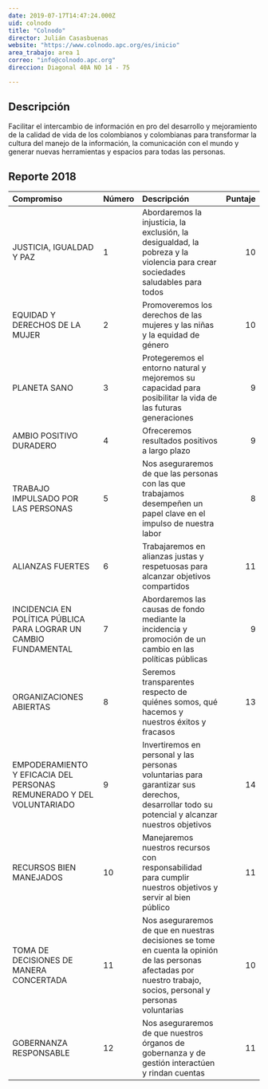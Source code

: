 ```yaml
---
date: 2019-07-17T14:47:24.000Z
uid: colnodo
title: "Colnodo"
director: Julián Casasbuenas
website: "https://www.colnodo.apc.org/es/inicio"
area_trabajo: area 1
correo: "info@colnodo.apc.org"
direccion: Diagonal 40A NO 14 - 75

---
```


## Descripción

Facilitar el intercambio de información en pro del desarrollo y mejoramiento de la calidad de vida de los colombianos y colombianas para transformar la cultura del manejo de la información, la comunicación con el mundo y generar nuevas herramientas y espacios para todas las personas.

## Reporte 2018

|Compromiso                                                           |Número |Descripción                                                                                                                                                        | Puntaje|
|:--------------------------------------------------------------------|:------|:------------------------------------------------------------------------------------------------------------------------------------------------------------------|-------:|
|JUSTICIA, IGUALDAD Y PAZ                                             |1      |Abordaremos la injusticia, la exclusión, la desigualdad, la pobreza y la violencia para crear sociedades saludables para todos                                     |      10|
|EQUIDAD Y DERECHOS DE LA MUJER                                       |2      |Promoveremos los derechos de las mujeres y las niñas y la equidad de género                                                                                        |      10|
|PLANETA SANO                                                         |3      |Protegeremos el entorno natural y mejoremos su capacidad para posibilitar la vida de las futuras generaciones                                                      |       9|
|AMBIO POSITIVO DURADERO                                              |4      |Ofreceremos resultados positivos a largo plazo                                                                                                                     |       9|
|TRABAJO IMPULSADO POR LAS PERSONAS                                   |5      |Nos aseguraremos de que las personas con las que trabajamos desempeñen un papel clave en el impulso de nuestra labor                                               |       8|
|ALIANZAS FUERTES                                                     |6      |Trabajaremos en alianzas justas y respetuosas para alcanzar objetivos compartidos                                                                                  |      11|
|INCIDENCIA EN POLÍTICA PÚBLICA PARA LOGRAR UN CAMBIO FUNDAMENTAL     |7      |Abordaremos las causas de fondo mediante la incidencia y promoción de un cambio en las políticas públicas                                                          |       9|
|ORGANIZACIONES ABIERTAS                                              |8      |Seremos transparentes respecto de quiénes somos, qué hacemos y nuestros éxitos y fracasos                                                                          |      13|
|EMPODERAMIENTO Y EFICACIA DEL PERSONAS REMUNERADO Y DEL VOLUNTARIADO |9      |Invertiremos en personal y las personas voluntarias para garantizar sus derechos, desarrollar todo su potencial y alcanzar nuestros objetivos                      |      14|
|RECURSOS BIEN MANEJADOS                                              |10     |Manejaremos nuestros recursos con responsabilidad para cumplir nuestros objetivos y servir al bien público                                                         |      11|
|TOMA DE DECISIONES DE MANERA CONCERTADA                              |11     |Nos aseguraremos de que en nuestras decisiones se tome en cuenta la opinión de las personas afectadas por nuestro trabajo, socios, personal y personas voluntarias |      10|
|GOBERNANZA RESPONSABLE                                               |12     |Nos aseguraremos de que nuestros órganos de gobernanza y de gestión interactúen y rindan cuentas                                                                   |      11|

